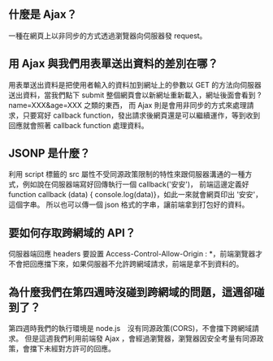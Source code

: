 ## 什麼是 Ajax？
一種在網頁上以非同步的方式透過瀏覽器向伺服器發 request。

## 用 Ajax 與我們用表單送出資料的差別在哪？
用表單送出資料是把使用者輸入的資料加到網址上的參數以 GET 的方法向伺服器送出資料，當我們點下 submit 整個網頁會以新網址重新載入，網址後面會看到 ?name=XXX&age=XXX 之類的東西，
而 Ajax 則是會用非同步的方式來處理請求，只要寫好 callback function，發出請求後網頁還是可以繼續運作，等到收到回應就會照著 callback function 處理資料。

## JSONP 是什麼？
利用 script 標籤的 src 屬性不受同源政策限制的特性來跟伺服器溝通的一種方式，例如說在伺服器端寫好回傳執行一個 callback('安安')，
前端這邊定義好 function callback (data) { console.log(data)}，如此一來就會網頁印出 '安安'，這個字串。
所以也可以傳一個 json 格式的字串，讓前端拿到打包好的資料。

## 要如何存取跨網域的 API？
伺服器端回應 headers 要設置 Access-Control-Allow-Origin : *，前端瀏覽器才不會把回應擋下來，如果伺服器不允許跨網域請求，前端是拿不到資料的。

## 為什麼我們在第四週時沒碰到跨網域的問題，這週卻碰到了？
第四週時我們的執行環境是 node.js　沒有同源政策(CORS)，不會擋下跨網域請求。
但是這週我們利用前端發 Ajax ，會經過瀏覽器，瀏覽器因安全考量有同源政策，會擋下未經對方許可的回應。
